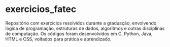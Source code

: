 # exercicios_fatec
Repositório com exercícios resolvidos durante a graduação, envolvendo lógica de programação, estruturas de dados, algoritmos e outras disciplinas de computação. Os códigos foram desenvolvidos em C, Python, Java, HTML e CSS, voltados para prática e aprendizado.
